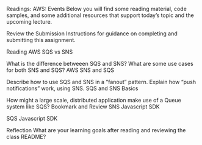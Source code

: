 Readings: AWS: Events
Below you will find some reading material, code samples, and some additional resources that support today’s topic and the upcoming lecture.

Review the Submission Instructions for guidance on completing and submitting this assignment.

Reading
AWS SQS vs SNS

What is the difference betweeen SQS and SNS?
What are some use cases for both SNS and SQS?
AWS SNS and SQS

Describe how to use SQS and SNS in a “fanout” pattern.
Explain how “push notifications” work, using SNS.
SQS and SNS Basics

How might a large scale, distributed application make use of a Queue system like SQS?
Bookmark and Review
SNS Javascript SDK

SQS Javascript SDK

Reflection
What are your learning goals after reading and reviewing the class README?
